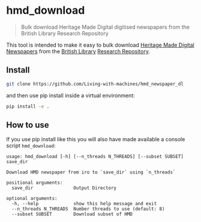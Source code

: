 
# hmd_download
> Bulk download Heritage Made Digital digitised newspapers from the British Library Research Repository 


This tool is intended to make it easy to bulk download [Heritage Made Digital Newspapers](https://bl.iro.bl.uk/collections/353c908d-b495-4413-b047-87236d2573e3?utf8=%E2%9C%93&sort=score+desc%2C+system_create_dtsi+desc&per_page=100&locale=en) from the [British Library](https://www.bl.uk/) [Research Repository](https://bl.iro.bl.uk/). 

## Install

```bash
git clone https://github.com/Living-with-machines/hmd_newspaper_dl
```
and then use pip install inside a virtual environment:

```bash
pip install -e .
```

## How to use

If you use pip install like this you will also have made available a console script `hmd_download`:

    usage: hmd_download [-h] [--n_threads N_THREADS] [--subset SUBSET] save_dir
    
    Download HMD newspaper from iro to `save_dir` using `n_threads`
    
    positional arguments:
      save_dir               Output Directory
    
    optional arguments:
      -h, --help             show this help message and exit
      --n_threads N_THREADS  Number threads to use (default: 8)
      --subset SUBSET        Download subset of HMD

